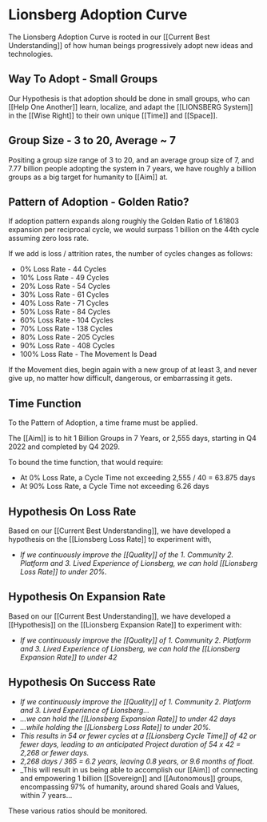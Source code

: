 # Lionsberg Adoption Curve

The Lionsberg Adoption Curve is rooted in our [[Current Best Understanding]] of how human beings progressively adopt new ideas and technologies. 

## Way To Adopt - Small Groups

Our Hypothesis is that adoption should be done in small groups, who can [[Help One Another]] learn, localize, and adapt the [[LIONSBERG System]] in the [[Wise Right]] to their own unique [[Time]] and [[Space]].  

## Group Size - 3 to 20, Average ~ 7 

Positing a group size range of 3 to 20, and an average group size of 7, and 7.77 billion people adopting the system in 7 years, we have roughly a billion groups as a big target for humanity to [[Aim]] at. 

## Pattern of Adoption - Golden Ratio? 

If adoption pattern expands along roughly the Golden Ratio of 1.61803 expansion per reciprocal cycle, we would surpass 1 billion on the 44th cycle assuming zero loss rate. 

If we add is loss / attrition rates, the number of cycles changes as follows: 
- 0% Loss Rate - 44 Cycles
- 10% Loss Rate - 49 Cycles  
- 20% Loss Rate - 54 Cycles 
- 30% Loss Rate - 61 Cycles 
- 40% Loss Rate - 71 Cycles 
- 50% Loss Rate - 84 Cycles  
- 60% Loss Rate - 104 Cycles 
- 70% Loss Rate - 138 Cycles  
- 80% Loss Rate - 205 Cycles  
- 90% Loss Rate - 408 Cycles 
- 100% Loss Rate - The Movement Is Dead 

If the Movement dies, begin again with a new group of at least 3, and never give up, no matter how difficult, dangerous, or embarrassing it gets. 

## Time Function 

To the Pattern of Adoption, a time frame must be applied. 

The [[Aim]] is to hit 1 Billion Groups in 7 Years, or 2,555 days, starting in Q4 2022 and completed by Q4 2029. 

To bound the time function, that would require: 

- At 0% Loss Rate, a Cycle Time not exceeding 2,555 / 40 = 63.875 days 
- At 90% Loss Rate, a Cycle Time not exceeding 6.26 days 

## Hypothesis On Loss Rate

Based on our [[Current Best Understanding]], we have developed a hypothesis on the [[Lionsberg Loss Rate]] to experiment with,

- *If we continuously improve the [[Quality]] of the 1. Community 2. Platform and 3. Lived Experience of Lionsberg, we can hold [[Lionsberg Loss Rate]] to under 20%.* 

## Hypothesis On Expansion Rate

Based on our [[Current Best Understanding]], we have developed a [[Hypothesis]] on the [[Lionsberg Expansion Rate]] to experiment with: 

- _If we continuously improve the [[Quality]] of 1. Community 2. Platform and 3. Lived Experience of Lionsberg, we can hold the [[Lionsberg Expansion Rate]] to under 42_

## Hypothesis On Success Rate

- _If we continuously improve the [[Quality]] of 1. Community 2. Platform and 3. Lived Experience of Lionsberg..._ 
- _...we can hold the [[Lionsberg Expansion Rate]] to under 42 days_
- _...while holding the [[Lionsberg Loss Rate]] to under 20%._ 
- _This results in 54 or fewer cycles at a [[Lionsberg Cycle Time]] of 42 or fewer days, leading to an anticipated Project duration of 54 x 42 = 2,268 or fewer days._ 
- _2,268 days / 365 = 6.2 years, leaving 0.8 years, or 9.6 months of float._ 
- _This will result in us being able to accomplish our [[Aim]] of connecting and empowering 1 billion [[Sovereign]] and [[Autonomous]] groups, encompassing 97% of humanity, around shared Goals and Values, within 7 years... 

These various ratios should be monitored. 

